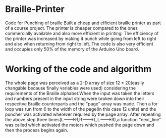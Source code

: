 # Braille-Printer
Code for Punching of braille 
Built a cheap and efficient braille printer as part of a course project.
The printer is cheaper compared to the ones commercially available and also more efficient in printing.
The efficiency of the printer was increased by making it punch while going from left to right and also when returning from right to left.
The code is also very efficient and occupies only 50% of the memory of the Arduino Uno board.

# Working of the code and algorithm
The whole page was perceived as a 2-D array of size 12 * 20(easily changable because finally variables were used) considering the requirements of the Braille alphabet.When the input was taken the letters and numbers present in the input string were broken down into their respecitve Braille counterparts and the "page" array was made.
Then a for loop was run from 0 to the width of the page(in this case 12 units) and the puncher was activated wherever required by the page array.
After repeating the above step three times(L--->R,R--->L,L--->R),a function "next_line" was called which activated the motors which pushed the page down and then the process begins again.

